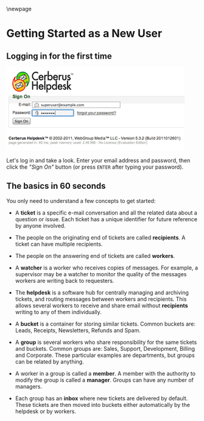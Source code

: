 \newpage

# Getting Started as a New User #

## Logging in for the first time ##

![Logging in.](images/02_logging_in.png)

Let's log in and take a look.  Enter your email address and password, then click the _"Sign On"_ button (or press `ENTER` after typing your password).

## The basics in 60 seconds ##

You only need to understand a few concepts to get started:

* A **ticket** is a specific e-mail conversation and all the related data about a question or issue. Each ticket has a unique identifier for future reference by anyone involved.

* The people on the originating end of tickets are called **recipients**. A ticket can have multiple recipients.

* The people on the answering end of tickets are called **workers**.

* A **watcher** is a worker who receives copies of messages. For example, a supervisor may be a watcher to monitor the quality of the messages workers are writing back to requesters.

* The **helpdesk** is a software hub for centrally managing and archiving tickets, and routing messages between workers and recipients. This allows several workers to receive and share email without **recipients** writing to any of them individually.

* A **bucket** is a container for storing similar tickets. Common buckets are: Leads, Receipts, Newsletters, Refunds and Spam.

* A **group** is several workers who share responsibility for the same tickets and buckets. Common groups are: Sales, Support, Development, Billing and Corporate. These particular examples are departments, but groups can be related by anything.

* A worker in a group is called a **member**. A member with the authority to modify the group is called a **manager**. Groups can have any number of managers.

* Each group has an **inbox** where new tickets are delivered by default. These tickets are then moved into buckets either automatically by the helpdesk or by workers.

